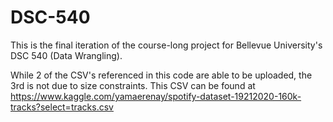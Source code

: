 # DSC-540

This is the final iteration of the course-long project for Bellevue University's DSC 540 (Data Wrangling).

While 2 of the CSV's referenced in this code are able to be uploaded, the 3rd is not due to size constraints. This CSV can be found at https://www.kaggle.com/yamaerenay/spotify-dataset-19212020-160k-tracks?select=tracks.csv
